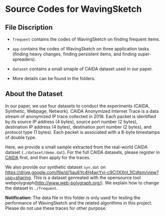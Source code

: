 # Source Codes for WavingSketch 

## File Discription

- `frequent` contains the codes of WavingSketch on finding frequent items. 

- `app` contains the codes of WavingSketch on three application tasks (finding heavy changes, finding persistent items, and finding super-spreaders). 

- `dataset` contains a small smaple of CAIDA dataset used in our paper. 

- More details can be found in the folders. 

## About the Dataset

In our paper, we use four datasets to conduct the experiments (CAIDA, Synthetic, Webpage, Network).  CAIDA Anonymized Internet Trace is a data stream of anonymized IP trace collected in 2018. Each packet is identified by its source IP address (4 bytes), source port number (2 bytes), destination IP address (4 bytes), destination port number (2 bytes), and protocol type (1 bytes). Each packet is associated with a 8-byte timestamps of double type. 


Here, we provide a small sample extracted from the real-world CAIDA dataset (`./dataset/demo.dat`). For the full CAIDA datasets, please register in [CAIDA](http://www.caida.org/home/) first, and then apply for the traces. 

We also provide our synthetic dataset `syn.dat` on https://drive.google.com/file/d/1jau6Yc4H4wrYvj-c9Ci1XXnI_1ICdlsm/view?usp=sharing. This is a dataset genreated with the opensource tool webpolygraph(http://www.web-polygraph.org/). We explain how to change the dataset in `./frequent`. 


**Notification:** The data file in this folder is only used for testing the performance of WavingSketch and the related algorithms in this project. Please do not use these traces for other purpose. 
